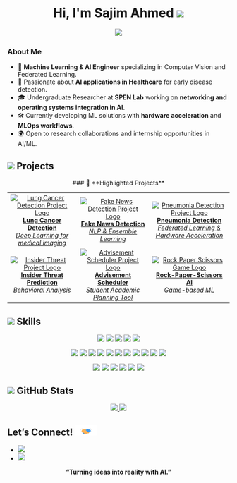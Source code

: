 <h1 align="center"><b>Hi, I'm Sajim Ahmed</b> <img src="https://media.giphy.com/media/hvRJCLFzcasrR4ia7z/giphy.gif" width="35"></h1>

<p align="center">
  <a href="https://github.com/DenverCoder1/readme-typing-svg">
    <img src="https://readme-typing-svg.herokuapp.com?font=Time+New+Roman&color=cyan&size=25&center=true&vCenter=true&width=1200&height=100&lines=AI/ML+Engineer+%7C+Researcher+%7C+Problem+Solver;Passionate+About+AI+in+Healthcare;Let’s+Automate+the+Future!&hearts;">
  </a>
</p>

### **About Me**

- 🚀 **Machine Learning & AI Engineer** specializing in Computer Vision and Federated Learning.
- 🌟 Passionate about **AI applications in Healthcare** for early disease detection.
- 🎓 Undergraduate Researcher at **SPEN Lab** working on **networking and operating systems integration in AI**.
- 🛠️ Currently developing ML solutions with **hardware acceleration** and **MLOps workflows**.
- 🌍 Open to research collaborations and internship opportunities in AI/ML.

## <img src="https://media.giphy.com/media/ZVik7pBtu9dNS/giphy.gif" width="35"> **Projects**
<div align="center">
### 🚀 **Highlighted Projects**

<table>
  <tr>
    <td align="center">
      <a href="https://github.com/sajim73/Lung-Cancer-Detection">
        <img src="https://media.giphy.com/media/3o7abKhOpu0NwenH3O/giphy.gif" width="120" alt="Lung Cancer Detection Project Logo" /><br>
        <b>Lung Cancer Detection</b><br>
        <i>Deep Learning for medical imaging</i>
      </a>
    </td>
    <td align="center">
      <a href="https://github.com/sajim73/Fake-News-Detector">
        <img src="https://media.giphy.com/media/1xVdX6ExFch9w/giphy.gif" width="120" alt="Fake News Detection Project Logo" /><br>
        <b>Fake News Detection</b><br>
        <i>NLP & Ensemble Learning</i>
      </a>
    </td>
    <td align="center">
      <a href="https://github.com/sajim73/Pneumonia-Detection">
        <img src="https://media.giphy.com/media/xT0xeuOy2Fcl9vDGiA/giphy.gif" width="120" alt="Pneumonia Detection Project Logo" /><br>
        <b>Pneumonia Detection</b><br>
        <i>Federated Learning & Hardware Acceleration</i>
      </a>
    </td>
  </tr>
  <tr>
    <td align="center">
      <a href="https://github.com/sajim73/Insider-Threat-Prediction">
        <img src="https://media.giphy.com/media/3o7aCU5DVu8lsOfZ3y/giphy.gif" width="120" alt="Insider Threat Project Logo" /><br>
        <b>Insider Threat Prediction</b><br>
        <i>Behavioral Analysis</i>
      </a>
    </td>
    <td align="center">
      <a href="https://github.com/sajim73/Advisement-Scheduler">
        <img src="https://media.giphy.com/media/l0ExdMHUDKteztyfe/giphy.gif" width="120" alt="Advisement Scheduler Project Logo" /><br>
        <b>Advisement Scheduler</b><br>
        <i>Student Academic Planning Tool</i>
      </a>
    </td>
    <td align="center">
      <a href="https://github.com/sajim73/Rock-Paper-Scissor">
        <img src="https://media.giphy.com/media/xT5LMHxhOfscxPfIfm/giphy.gif" width="120" alt="Rock Paper Scissors Game Logo" /><br>
        <b>Rock-Paper-Scissors AI</b><br>
        <i>Game-based ML</i>
      </a>
    </td>
  </tr>
</table>

</div>

## <img src="https://media2.giphy.com/media/QssGEmpkyEOhBCb7e1/giphy.gif?cid=ecf05e47a0n3gi1bfqntqmob8g9aid1oyj2wr3ds3mg700bl&rid=giphy.gif" width="25px"> **Skills**

<p align="center">
  <!-- Programming & Frameworks -->
  <img src="https://img.shields.io/badge/Python-FFD43B?style=for-the-badge&logo=python&logoColor=blue" height="35px">
  <img src="https://img.shields.io/badge/C++-00599C?style=for-the-badge&logo=c%2B%2B&logoColor=white" height="35px">
  <img src="https://img.shields.io/badge/TensorFlow-FF6F00?style=for-the-badge&logo=tensorflow&logoColor=white" height="35px">
  <img src="https://img.shields.io/badge/PyTorch-EE4C2C?style=for-the-badge&logo=pytorch&logoColor=white" height="35px">
  <img src="https://img.shields.io/badge/Scikit%20Learn-F7931E?style=for-the-badge&logo=scikit-learn&logoColor=white" height="35px">
</p>

<p align="center">
  <!-- AI/ML Techniques -->
  <img src="https://img.shields.io/badge/Data%20Cleaning-4CAF50?style=for-the-badge&logo=python&logoColor=white" height="35px">
  <img src="https://img.shields.io/badge/Dimensionality%20Reduction-2196F3?style=for-the-badge&logo=python&logoColor=white" height="35px">
  <img src="https://img.shields.io/badge/Data%20Augmentation-FF9800?style=for-the-badge&logo=python&logoColor=white" height="35px">
  <img src="https://img.shields.io/badge/Convolutional%20Neural%20Networks-3F51B5?style=for-the-badge&logo=python&logoColor=white" height="35px">
  <img src="https://img.shields.io/badge/Recurrent%20Neural%20Networks-9C27B0?style=for-the-badge&logo=python&logoColor=white" height="35px">
  <img src="https://img.shields.io/badge/Transfer%20Learning-FF5722?style=for-the-badge&logo=python&logoColor=white" height="35px">
  <img src="https://img.shields.io/badge/Federated%20Learning-009688?style=for-the-badge&logo=python&logoColor=white" height="35px">
  <img src="https://img.shields.io/badge/Hyperparameter%20Tuning-795548?style=for-the-badge&logo=python&logoColor=white" height="35px">
  <img src="https://img.shields.io/badge/Text%20Classification-607D8B?style=for-the-badge&logo=python&logoColor=white" height="35px">
  <img src="https://img.shields.io/badge/Sentiment%20Analysis-673AB7?style=for-the-badge&logo=python&logoColor=white" height="35px">
  <img src="https://img.shields.io/badge/NER-FFC107?style=for-the-badge&logo=python&logoColor=white" height="35px">
</p>

<p align="center">
  <!-- Tools & Optimization -->
  <img src="https://img.shields.io/badge/Jupyter%20Notebook-FA0F00?style=for-the-badge&logo=jupyter&logoColor=white" height="35px">
  <img src="https://img.shields.io/badge/Git-F05033?style=for-the-badge&logo=git&logoColor=white" height="35px">
  <img src="https://img.shields.io/badge/GitHub-000000?style=for-the-badge&logo=github&logoColor=white" height="35px">
  <img src="https://img.shields.io/badge/Google%20Cloud%20AI-4285F4?style=for-the-badge&logo=google-cloud&logoColor=white" height="35px">
  <img src="https://img.shields.io/badge/AWS%20SageMaker-FF9900?style=for-the-badge&logo=amazonaws&logoColor=white" height="35px">
  <img src="https://img.shields.io/badge/Homomorphic%20Encryption-9B9B9B?style=for-the-badge&logo=python&logoColor=white" height="35px">
</p>


## <img src="https://media.giphy.com/media/iY8CRBdQXODJSCERIr/giphy.gif" width="35"> **GitHub Stats**

<div align="center">
  <a href="https://github.com/sajim73">
    <!-- GitHub Stats Card -->
    <img src="https://github-readme-stats.vercel.app/api?username=sajim73&include_all_commits=true&count_private=true&show_icons=true&line_height=20&title_color=7A7ADB&icon_color=2234AE&text_color=D3D3D3&bg_color=0,000000,130F40" width="450" />
    <!-- GitHub Commit Activity Map Card -->
    <img src="https://github-readme-streak-stats.herokuapp.com/?user=sajim73&theme=black-ice&hide_border=true&date_format=M%20j%5B%2C%20Y%5D" width="450" />
  </a>
</div>


## <b>Let’s Connect!</b> <img src="https://github.com/0xAbdulKhalid/0xAbdulKhalid/raw/main/assets/mdImages/handshake.gif" width="50">

<ul>
  <li><a href="https://www.linkedin.com/in/sajim-ahmed-449b1b186/" target="_blank">
    <img src="https://img.shields.io/badge/LinkedIn-Sajim%20Ahmed-blue?style=for-the-badge&logo=linkedin&logoColor=white" />
  </a></li>
  <li><a href="mailto:sajimahmed73@gmail.com" target="_blank">
    <img src="https://img.shields.io/badge/Email-sajim.ahmed%40gmail.com-D14836?style=for-the-badge&logo=gmail&logoColor=white" />
  </a></li>
</ul>


<p align="center">
<b>“Turning ideas into reality with AI.”</b>
</p>
